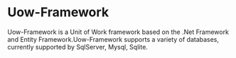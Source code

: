 # Uow-Framework
Uow-Framework is a Unit of Work framework based on the .Net Framework and Entity Framework.Uow-Framework supports a variety of databases, currently supported by SqlServer, Mysql, Sqlite.
